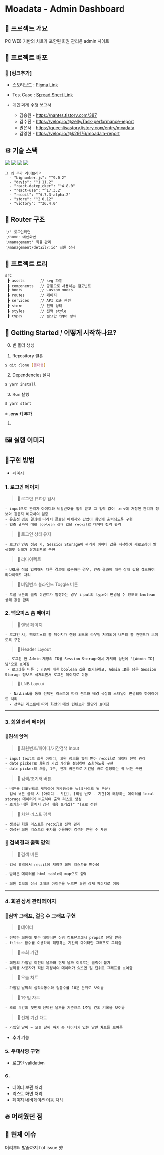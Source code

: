# Moadata - Admin Dashboard

## 📜 프로젝트 개요
PC WEB 기반의 차트가 포함된 회원 관리용 admin 사이트

## 🔗 프로젝트 배포

### 🔗 [링크추가]

- 스토리보드 : [Pigma Link](https://www.figma.com/file/s4Z0QUZhhQcP8gqDIx14qc/%EB%AA%A8%EC%95%84%EB%8D%B0%EC%9D%B4%ED%83%80-8%ED%8C%80?node-id=0%3A1)
- Test Case : [Spread Sheet Link](https://docs.google.com/spreadsheets/d/128DaVE-2pbA5cdgm3aVGTHr5WnSHECMigQPDMxrdBNY/edit?usp=sharing)

- 개인 과제 수행 보고서
  - 김승원 - https://nantes.tistory.com/387
  - 김수진 - https://velog.io/@zelly/Task-performance-report
  - 권은서 - https://queenlisastory.tistory.com/entry/moadata
  - 김영현 - https://velog.io/@k29176/moadata-report

## ⚙ 기술 스택
  <img src="https://img.shields.io/badge/TypeScript-v4.4.2-blue"/>
  <img src="https://img.shields.io/badge/React-v18.1.0-blue"/>
  <img src="https://img.shields.io/badge/Redux/toolkit-v1.8.1-blue"/>
  <img src="https://img.shields.io/badge/React Router Dom-v6.3.0-blue"/>

```
그 외 추가 라이브러리
  - "bignumber.js": "^9.0.2"
  - "dayjs": "^1.11.2"
  - "react-datepicker": "^4.8.0"
  - "react-use": "^17.3.2"
  - "recoil": "^0.7.3-alpha.2"
  - "store": "^2.0.12"
  - "victory": "^36.4.0"
```

## 🎄 Router 구조

```
'/' 로그인화면
'/home' 메인화면
'/management' 회원 관리
'/management/detail/:id' 회원 상세
```

## 🎄 프로젝트 트리

```
src
 ┣ assets       // svg 파일
 ┣ components   // 공통으로 사용하는 컴포넌트
 ┣ hooks        // Custom Hooks
 ┣ routes       // 페이지
 ┣ services     // API 호출 관련
 ┣ store        // 전역 상태
 ┣ styles       // 전역 style
 ┣ types        // 필요한 type 정의
```

## 📍 Getting Started / 어떻게 시작하나요?

0. 빈 폴더 생성

1. Repository 클론
```sh
$ git clone [폴더명]
```

2. Dependencies 설치
```sh
$ yarn install
```

3. Run 실행
```sh
$ yarn start
```

※ **.env 키 추가**

1.

## 🖼 실행 이미지

## 🔧구현 방법
- 페이지
### 1. 로그인 페이지

  >🍬 로그인 유효성 검사
    
    - input으로 관리자 아이디와 비밀번호를 입력 받고 그 입력 값이 .env에 저장된 관리자 정보와 같은지 비교하여 검증
    - 유효성 검증 결과에 따라서 플로팅 메세지와 팝업이 화면에 출력되도록 구현
    - 인증 결과에 대한 boolean 상태 값을 recoil로 데이터 전역 관리 
  
  > 🍬 로그인 상태 유지
  
    - 로그인 인증 성공 시, Session Storage에 관리자 아이디 값을 저장하여 새로고침이 발생해도 상태가 유지되도록 구현
    
  > 🍬 리다이렉트
    
    - URL을 직접 입력해서 다른 경로에 접근하는 경우, 인증 결과에 대한 상태 값을 참조하여 리다이렉트 처리
    
   > 🍬 비밀번호 블라인드 Toggle 버튼

    - 토글 버튼의 클릭 이벤트가 발생하는 경우 input의 type이 변경될 수 있도록 boolean 상태 값을 관리
    
### 2. 백오피스 홈 페이지

  > 🍬 렌딩 페이지

    - 로그인 시, 백오피스의 홈 페이지가 렌딩 되도록 라우팅 처리되어 내부의 홈 컨텐츠가 보이도록 구현
    
  > 🍬 Header Layout

     - 로그인 한 Admin 계정의 ID를 Session Storage에서 가져와 상단에 '[Admin ID]님'으로 보여짐
     - 로그아웃 버튼 : 인증에 대한 boolean 값을 초기화하고, Admin ID를 담은 Session Storage 정보도 삭제되면서 로그인 페이지로 이동
     
   > 🍬 LNB Layout

      - NavLink를 통해 선택된 리스트에 따라 폰트와 배경 색상의 스타일이 변경되어 하이라이트 처리
      - 선택된 리스트에 따라 화면의 메인 컨텐츠가 알맞게 보여짐 
    
---
### 3. 회원 관리 페이지
### 🍭검색 영역

 >🍬 회원번호/아이디/기간검색 Input

    - input text로 회원 아이디, 회원 정보를 입력 받아 recoil로 데이터 전역 관리
    - date picker로 회원의 가입 기간을 설정하여 조회하도록 구현
    - date picker의 오늘, 1주, 전체 버튼으로 기간을 바로 설정하는 퀵 버튼 구현

> 🍬 검색/초기화 버튼

    - 버튼을 컴포넌트로 제작하여 재사용성을 높임(사이즈 별 구분)
    - 검색 버튼 클릭 시 [아이디 - 기간], [회원 번호 - 기간]에 해당하는 데이터를 local storage 데이터와 비교하여 출력 리스트 생성
    - 초기화 버튼 클릭시 검색 내용 초기값(" ")으로 전환

> 🍬 회원 리스트 검색    

    - 생성된 회원 리스트를 recoil로 전역 관리
    - 생성된 회원 리스트의 숫자를 이용하여 검색된 인원 수 제공
    
 ### **🍭 검색 결과 출력 영역**

> 🍬 검색 버튼

    - 검색 영역에서 recoil에 저장한 회원 리스트를 받아옴

    - 받아온 데이터를 html table에 map으로 출력

    - 회원 정보의 상세 그래프 아이콘을 누르면 회원 상세 페이지로 이동
---

### 4. 회원 상세 관리 페이지
### 🍭심박 그래프, 걸음 수 그래프 구현

> 🍬 데이터

    - 선택한 회원에 맞는 데이터만 상위 컴포넌트에서 props로 전달 받음
    - filter 함수를 이용하여 해당하는 기간의 데이터만 그래프로 그려줌

> 🍬 조회 기간 

    - 회원의 가입일 이전의 날짜와 현재 날짜 이후로는 클릭이 불가
    - 날짜를 사용자가 직접 지정하여 데이터가 있으면 일 단위로 그래프를 보여줌
    
> 🍬 오늘 차트 

    - 가입일 날짜의 심작박동수와 걸음수를 10분 단위로 보여줌
    
> 🍬 1주일 차트 

    - 조회 기간의 첫번째 선택된 날짜를 기준으로 1주일 간의 기록을 보여줌
    
> 🍬 전체 기간 차트 

    - 가입일 날짜 ~ 오늘 날짜 까지 중 데이터가 있는 날만 차트를 보여줌

- 추가 기능
### 5. 우대사항 구현
- 로그인 validation
  
### 6. 
- 데이터 보관 처리
- 리스트 화면 처리
- 페이지 네비게이션 이동 처리


## 🔥 어려웠던 점


## 💎 현재 이슈
머리부터 발끝까지 hot issue 핫!
